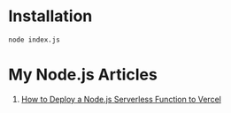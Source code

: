 Installation
============


```shell
node index.js
```





My Node.js Articles
============

1. [How to Deploy a Node.js Serverless Function to Vercel](https://javascript.plainenglish.io/how-to-deploy-a-node-js-serverless-function-to-vercel-a0dc13cefa0e)
